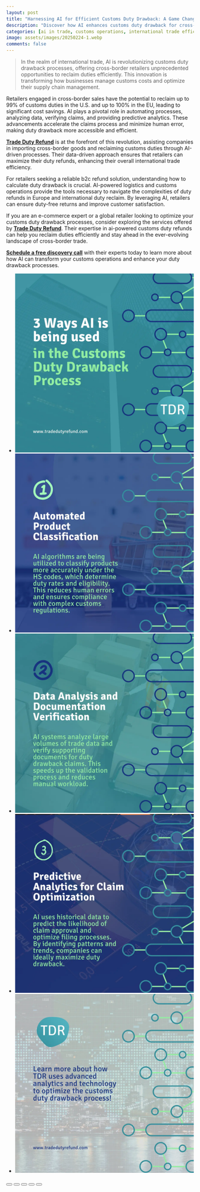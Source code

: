 ```yaml
---
layout: post
title: "Harnessing AI for Efficient Customs Duty Drawback: A Game Changer for Cross-Border Retailers"
description: "Discover how AI enhances customs duty drawback for cross-border retailers, optimizing duty refunds and streamlining international trade efficiency."
categories: [ai in trade, customs operations, international trade efficiency, ai-powered customs duty refunds, cross-border trade]
image: assets/images/20250224-1.webp
comments: false
---
```

> In the realm of international trade, AI is revolutionizing customs duty drawback processes, offering cross-border retailers unprecedented opportunities to reclaim duties efficiently. This innovation is transforming how businesses manage customs costs and optimize their supply chain management.

Retailers engaged in cross-border sales have the potential to reclaim up to 99% of customs duties in the U.S. and up to 100% in the EU, leading to significant cost savings. AI plays a pivotal role in automating processes, analyzing data, verifying claims, and providing predictive analytics. These advancements accelerate the claims process and minimize human error, making duty drawback more accessible and efficient.

[**Trade Duty Refund**](https://tradedutyrefund.com?utm_source=Blog&utm_medium=Link&utm_campaign=20250224Article) is at the forefront of this revolution, assisting companies in importing cross-border goods and reclaiming customs duties through AI-driven processes. Their data-driven approach ensures that retailers can maximize their duty refunds, enhancing their overall international trade efficiency.

For retailers seeking a reliable b2c refund solution, understanding how to calculate duty drawback is crucial. AI-powered logistics and customs operations provide the tools necessary to navigate the complexities of duty refunds in Europe and international duty reclaim. By leveraging AI, retailers can ensure duty-free returns and improve customer satisfaction.

If you are an e-commerce expert or a global retailer looking to optimize your customs duty drawback processes, consider exploring the services offered by [**Trade Duty Refund**](https://tradedutyrefund.com?utm_source=Blog&utm_medium=Link&utm_campaign=20250224Article). Their expertise in ai-powered customs duty refunds can help you reclaim duties efficiently and stay ahead in the ever-evolving landscape of cross-border trade.

[**Schedule a free discovery call**](https://tradedutyrefund.com/make-an-appointment.html?utm_source=Blog&utm_medium=Link&utm_campaign=20250224Article) with their experts today to learn more about how AI can transform your customs operations and enhance your duty drawback processes.

<div class="glide">
  <div class="glide__track" data-glide-el="track">
    <ul class="glide__slides">
      <li class="glide__slide"><img src="/assets/images/20250224-2.webp"></li>
      <li class="glide__slide"><img src="/assets/images/20250224-3.webp"></li>
      <li class="glide__slide"><img src="/assets/images/20250224-4.webp"></li>
      <li class="glide__slide"><img src="/assets/images/20250224-5.webp"></li>
      <li class="glide__slide"><img src="/assets/images/20250224-6.webp"></li>
    </ul>
  </div>
  <div class="glide__bullets" data-glide-el="controls[nav]">
    <button class="glide__bullet" data-glide-dir="=0"></button>
    <button class="glide__bullet" data-glide-dir="=1"></button>
    <button class="glide__bullet" data-glide-dir="=2"></button>
    <button class="glide__bullet" data-glide-dir="=3"></button>
    <button class="glide__bullet" data-glide-dir="=4"></button>
  </div>
</div>

<script src="https://cdnjs.cloudflare.com/ajax/libs/Glide.js/3.2.0/glide.min.js" integrity="sha512-IkLiryZhI6G4pnA3bBZzYCT9Ewk87U4DGEOz+TnRD3MrKqaUitt+ssHgn2X/sxoM7FxCP/ROUp6wcxjH/GcI5Q==" crossorigin="anonymous" referrerpolicy="no-referrer"></script>
<link rel="stylesheet" href="https://cdnjs.cloudflare.com/ajax/libs/Glide.js/3.2.0/css/glide.core.min.css" integrity="sha512-YQlbvfX5C6Ym6fTUSZ9GZpyB3F92hmQAZTO5YjciedwAaGRI9ccNs4iw2QTCJiSPheUQZomZKHQtuwbHkA9lgw==" crossorigin="anonymous" referrerpolicy="no-referrer" />
<link rel="stylesheet" href="https://cdnjs.cloudflare.com/ajax/libs/Glide.js/3.2.0/css/glide.theme.min.css" integrity="sha512-wCwx+DYp8LDIaTem/rpXubV/C1WiNRsEVqoztV0NZm8tiTvsUeSlA/Uz02VTGSiqfzAHD4RnqVoevMcRZgYEcQ==" crossorigin="anonymous" referrerpolicy="no-referrer" />

<script>new Glide('.glide').mount()</script>
